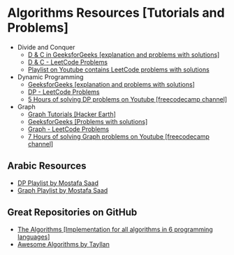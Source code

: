 # Algorithms Resources [Tutorials and Problems]

* Divide and Conquer
    * [D & C in GeeksforGeeks [explanation and problems with solutions]](https://www.geeksforgeeks.org/divide-and-conquer/)
    * [D & C - LeetCode Problems](https://leetcode.com/tag/divide-and-conquer/)
    * [Playlist on Youtube contains LeetCode problems with solutions](https://www.youtube.com/playlist?list=PLSQH4GS-p9jeCHxgEwQJ3VSaS9DUrwIi2)
* Dynamic Programming
    * [GeeksforGeeks [explanation and problems with solutions]](https://www.geeksforgeeks.org/dynamic-programming/)
    * [DP - LeetCode Problems](https://leetcode.com/tag/dynamic-programming/)
    * [5 Hours of solving DP problems on Youtube [freecodecamp channel]](https://youtu.be/oBt53YbR9Kk) 
* Graph 
    * [Graph Tutorials [Hacker Earth]](https://www.hackerearth.com/practice/algorithms/graphs/graph-representation/tutorial/)
    * [GeeksforGeeks [Problems with solutions]](https://www.geeksforgeeks.org/graph-data-structure-and-algorithms/)
    * [Graph - LeetCode Problems](https://leetcode.com/tag/graph/)
    * [7 Hours of solving Graph problems on Youtube [freecodecamp channel]](https://www.youtube.com/watch?v=09_LlHjoEiY)

    
## Arabic Resources 
* [DP Playlist by Mostafa Saad](https://www.youtube.com/watch?v=gFdP6X4CyKU&list=PLPt2dINI2MIattDutu7IOAMlUuLeN8k2p)
* [Graph Playlist by Mostafa Saad](https://www.youtube.com/watch?v=jzfcfQVBtKA&list=PLPt2dINI2MIb4OXlJ_EEwIDV9WVUpRQ5K) 

## Great Repositories on GitHub
* [The Algorithms [Implementation for all algorithms in 6 programming languages]](https://github.com/TheAlgorithms)
* [Awesome Algorithms by Tayllan](https://github.com/tayllan/awesome-algorithms)

